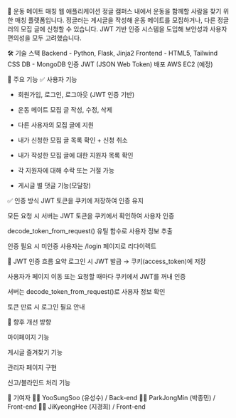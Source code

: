 🏃 운동 메이트 매칭 웹 애플리케이션
정글 캠퍼스 내에서 운동을 함께할 사람을 찾기 위한 매칭 플랫폼입니다. 정글러는 게시글을 작성해 운동 메이트를 모집하거나, 다른 정글러의 모집 글에 신청할 수 있습니다. JWT 기반 인증 시스템을 도입해 보안성과 사용자 편의성을 모두 고려했습니다.

🛠️ 기술 스택
Backend -	Python, Flask, Jinja2
Frontend -	HTML5, Tailwind CSS
DB - MongoDB
인증	JWT (JSON Web Token)
배포	AWS EC2 (예정)

📌 주요 기능
✅ 사용자 기능
- 회원가입, 로그인, 로그아웃 (JWT 인증 기반)

- 운동 메이트 모집 글 작성, 수정, 삭제

- 다른 사용자의 모집 글에 지원

- 내가 신청한 모집 글 목록 확인 + 신청 취소

- 내가 작성한 모집 글에 대한 지원자 목록 확인

- 각 지원자에 대해 수락 또는 거절 가능

- 게시글 별 댓글 기능(모달창)

✅ 인증 방식
JWT 토큰을 쿠키에 저장하여 인증 유지

모든 요청 시 서버는 JWT 토큰을 쿠키에서 확인하여 사용자 인증

decode_token_from_request() 유틸 함수로 사용자 정보 추출

인증 필요 시 미인증 사용자는 /login 페이지로 리다이렉트


🔐 JWT 인증 흐름 요약
로그인 시 JWT 발급 → 쿠키(access_token)에 저장

사용자가 페이지 이동 또는 요청할 때마다 쿠키에서 JWT를 꺼내 인증

서버는 decode_token_from_request()로 사용자 정보 확인

토큰 만료 시 로그인 필요 안내

🏁 향후 개선 방향

마이페이지 기능

게시글 즐겨찾기 기능

관리자 페이지 구현

신고/블라인드 처리 기능

🙌 기여자
👨‍💻 YooSungSoo (유성수) / Back-end
👨‍💻 ParkJongMin (박종민) / Front-end
👨‍💻 JiKyeongHee (지경희) / Front-end

